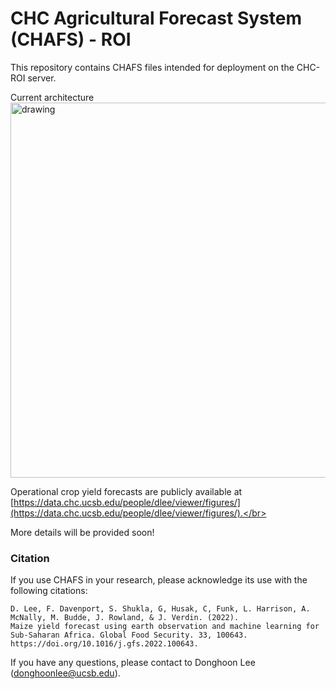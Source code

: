 # CHC Agricultural Forecast System (CHAFS) - ROI

This repository contains CHAFS files intended for deployment on the CHC-ROI server.</br>

Current architecture
<img src="https://github.com/chc-ucsb/chafs-roi/blob/main/figures/architecture.png?raw=true" alt="drawing" width="600"/>

Operational crop yield forecasts are publicly available at [https://data.chc.ucsb.edu/people/dlee/viewer/figures/](https://data.chc.ucsb.edu/people/dlee/viewer/figures/).</br>

More details will be provided soon!

### Citation
If you use CHAFS in your research, please acknowledge its use with the following citations:

    D. Lee, F. Davenport, S. Shukla, G, Husak, C, Funk, L. Harrison, A. McNally, M. Budde, J. Rowland, & J. Verdin. (2022). 
    Maize yield forecast using earth observation and machine learning for Sub-Saharan Africa. Global Food Security. 33, 100643.
    https://doi.org/10.1016/j.gfs.2022.100643.

If you have any questions, please contact to Donghoon Lee ([donghoonlee@ucsb.edu](donghoonlee@ucsb.edu)).
